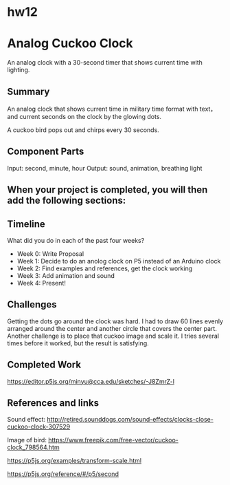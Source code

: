 # hw12
# Analog Cuckoo Clock

An analog clock with a 30-second timer that shows current time with lighting.

## Summary

An analog clock that shows current time in military time format with text， and current seconds on the clock by the glowing dots.

A cuckoo bird pops out and chirps every 30 seconds.

## Component Parts

Input: second, minute, hour
Output: sound, animation, breathing light


## When your project is completed, you will then add the following sections:

## Timeline

What did you do in each of the past four weeks?

- Week 0: Write Proposal
- Week 1: Decide to do an anolog clock on P5 instead of an Arduino clock
- Week 2: Find examples and references, get the clock working
- Week 3: Add animation and sound
- Week 4: Present!

## Challenges

Getting the dots go around the clock was hard. I had to draw 60 lines evenly arranged around the center and another circle that covers the center part. Another challenge is to place that cuckoo image and scale it. I tries several times before it worked, but the result is satisfying.

## Completed Work

https://editor.p5js.org/minyu@cca.edu/sketches/-J8ZmrZ-l

## References and links

Sound effect: http://retired.sounddogs.com/sound-effects/clocks-close-cuckoo-clock-307529

Image of bird: https://www.freepik.com/free-vector/cuckoo-clock_798564.htm

https://p5js.org/examples/transform-scale.html

https://p5js.org/reference/#/p5/second

